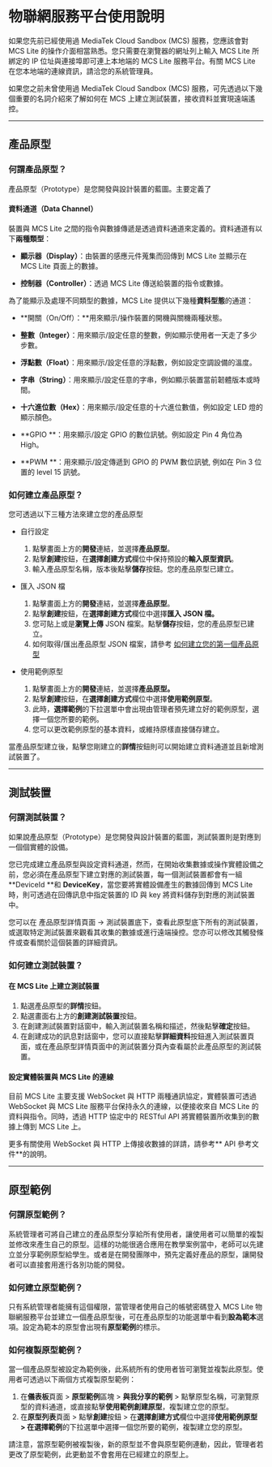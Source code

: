 # 物聯網服務平台使用說明

如果您先前已經使用過 MediaTek Cloud Sandbox \(MCS\) 服務，您應該會對 MCS Lite 的操作介面相當熟悉。您只需要在瀏覽器的網址列上輸入 MCS Lite 所綁定的 IP 位址與連接埠即可連上本地端的 MCS Lite 服務平台。有關 MCS Lite 在您本地端的連線資訊，請洽您的系統管理員。

如果您之前未曾使用過 MediaTek Cloud Sandbox \(MCS\) 服務，可先透過以下幾個重要的名詞介紹來了解如何在 MCS 上建立測試裝置，接收資料並實現遠端遙控。

---

## 產品原型

### 何謂產品原型？

產品原型（Prototype）是您開發與設計裝置的藍圖。主要定義了

#### **資料通道（Data Channel）**

裝置與 MCS Lite 之間的指令與數據傳遞是透過資料通道來定義的。資料通道有以下**兩種類型**：

* **顯示器（Display）**：由裝置的感應元件蒐集而回傳到 MCS Lite 並顯示在 MCS Lite 頁面上的數據。

* **控制器（Controller）**：透過 MCS Lite 傳送給裝置的指令或數據。

為了能顯示及處理不同類型的數據，MCS Lite 提供以下幾種**資料型態**的通道：

* **開關（On/Off）：**用來顯示/操作裝置的開機與關機兩種狀態。

* **整數（Integer）**：用來顯示/設定任意的整數，例如顯示使用者一天走了多少步數。

* **浮點數（Float）**：用來顯示/設定任意的浮點數，例如設定空調設備的溫度。

* **字串（String）**：用來顯示/設定任意的字串，例如顯示裝置當前韌體版本或時間。

* **十六進位數（Hex）**：用來顯示/設定任意的十六進位數值，例如設定 LED 燈的顯示顏色。

* **GPIO **：用來顯示/設定 GPIO 的數位訊號。例如設定 Pin 4 角位為 High。

* **PWM **：用來顯示/設定傳遞到 GPIO 的 PWM 數位訊號, 例如在 Pin 3 位置的 level 15 訊號。

### 如何建立產品原型？

您可透過以下三種方法來建立您的產品原型

* 自行設定
  1. 點擊畫面上方的**開發**連結，並選擇**產品原型**。
  2. 點擊**創建**按鈕，在**選擇創建方式**欄位中保持預設的**輸入原型資訊**。
  3. 輸入產品原型名稱，版本後點擊**儲存**按鈕。您的產品原型已建立。
* 匯入 JSON 檔  
  1. 點擊畫面上方的**開發**連結，並選擇**產品原型**。  
  2. 點擊**創建**按鈕，在**選擇創建方式**欄位中選擇**匯入 JSON 檔。**  
  3. 您可貼上或是**瀏覽上傳** JSON 檔案。點擊**儲存**按鈕，您的產品原型已建立。  
  4. 如何取得/匯出產品原型 JSON 檔案，請參考 [如何建立您的第一個產品原型](http://mcs.mediatek.com/resources/zh-TW/latest/tutorial/getting_started#建立您的第一個產品原型)

* 使用範例原型  
  1. 點擊畫面上方的**開發**連結，並選擇**產品原型。**  
  2. 點擊**創建**按鈕，在**選擇創建方式**欄位中選擇**使用範例原型**。  
  3. 此時，**選擇範例**的下拉選單中會出現由管理者預先建立好的範例原型，選擇一個您所要的範例。  
  4. 您可以更改範例原型的基本資料，或維持原樣直接儲存建立。

當產品原型建立後，點擊您剛建立的**詳情**按鈕則可以開始建立資料通道並且新增測試裝置了。

---

## 測試裝置

### 何謂測試裝置？

如果說產品原型（Prototype）是您開發與設計裝置的藍圖，測試裝置則是對應到一個個實體的設備。

您已完成建立產品原型與設定資料通道，然而，在開始收集數據或操作實體設備之前，您必須在產品原型下建立對應的測試裝置，每一個測試裝置都會有一組 **DeviceId **和 **DeviceKey**，當您要將實體設備產生的數據回傳到 MCS Lite 時，則可透過在回傳訊息中指定裝置的 ID 與 key 將資料儲存到對應的測試裝置中。

您可以在 產品原型詳情頁面 -&gt; 測試裝置底下，查看此原型底下所有的測試裝置，或選取特定測試裝置來觀看其收集的數據或進行遠端操控。您亦可以修改其觸發條件或查看關於這個裝置的詳細資訊。

### 如何建立測試裝置？

#### 在 MCS Lite 上建立測試裝置

1. 點選產品原型的**詳情**按鈕。
2. 點選畫面右上方的**創建測試裝置**按鈕。
3. 在創建測試裝置對話窗中，輸入測試裝置名稱和描述，然後點擊**確定**按鈕。
4. 在創建成功的訊息對話窗中，您可以直接點擊**詳細資料**按鈕進入測試裝置頁面，或在產品原型詳情頁面中的測試裝置分頁內查看屬於此產品原型的測試裝置。

#### 設定實體裝置與 MCS Lite 的連線

目前 MCS Lite 主要支援 WebSocket 與 HTTP 兩種通訊協定，實體裝置可透過 WebSocket 與 MCS Lite 服務平台保持永久的連線，以便接收來自 MCS Lite 的資料與指令。同時，透過 HTTP 協定中的 RESTful API 將實體裝置所收集到的數據上傳到 MCS Lite 上。

更多有關使用 WebSocket 與 HTTP 上傳接收數據的詳請，請參考** API 參考文件**的說明。

---

## 原型範例

### 何謂原型範例？

系統管理者可將自己建立的產品原型分享給所有使用者，讓使用者可以簡單的複製並修改來產生自己的原型。這樣的功能很適合應用在教學案例當中，老師可以先建立並分享範例原型給學生。或者是在開發團隊中，預先定義好產品的原型，讓開發者可以直接套用進行各別功能的開發。

### 如何建立原型範例？

只有系統管理者能擁有這個權限，當管理者使用自己的帳號密碼登入 MCS Lite 物聯網服務平台並建立一個產品原型後，可在產品原型的功能選單中看到**設為範本**選項。設定為範本的原型會出現有**原型範例**的標示。

### 如何複製原型範例？

當一個產品原型被設定為範例後，此系統所有的使用者皆可瀏覽並複製此原型。使用者可透過以下兩個方式複製原型範例：

1. 在**儀表板**頁面 &gt; **原型範例**區塊 &gt; **與我分享的範例** &gt; 點擊原型名稱，可瀏覽原型的資料通道，或直接點擊**使用範例創建原型**，複製建立您的原型。
2. 在**原型列表**頁面 &gt; 點擊**創建**按鈕 &gt; 在**選擇創建方式**欄位中選擇**使用範例原型 **&gt; 在**選擇範例**的下拉選單中選擇一個您所要的範例，複製建立您的原型。

請注意，當原型範例被複製後，新的原型並不會與原型範例連動，因此，管理者若更改了原型範例，此更動並不會套用在已經建立的原型上。

